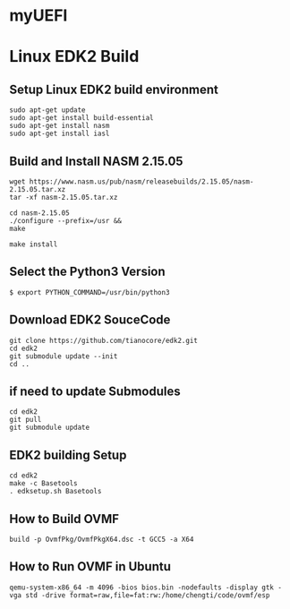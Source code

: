 # myUEFI

# Linux EDK2 Build

## Setup Linux EDK2 build environment

```
sudo apt-get update
sudo apt-get install build-essential
sudo apt-get install nasm
sudo apt-get install iasl

```
## Build and Install NASM 2.15.05
```
wget https://www.nasm.us/pub/nasm/releasebuilds/2.15.05/nasm-2.15.05.tar.xz
tar -xf nasm-2.15.05.tar.xz

cd nasm-2.15.05
./configure --prefix=/usr &&
make

make install

```

## Select the Python3 Version
```
$ export PYTHON_COMMAND=/usr/bin/python3
```

## Download EDK2 SouceCode

```
git clone https://github.com/tianocore/edk2.git
cd edk2
git submodule update --init
cd ..
```

## if need to update Submodules

```
cd edk2
git pull
git submodule update
```

## EDK2 building Setup
```
cd edk2
make -c Basetools
. edksetup.sh Basetools
```

## How to Build OVMF

```
build -p OvmfPkg/OvmfPkgX64.dsc -t GCC5 -a X64
```


## How to Run OVMF in Ubuntu

```
qemu-system-x86_64 -m 4096 -bios bios.bin -nodefaults -display gtk -vga std -drive format=raw,file=fat:rw:/home/chengti/code/ovmf/esp
```

